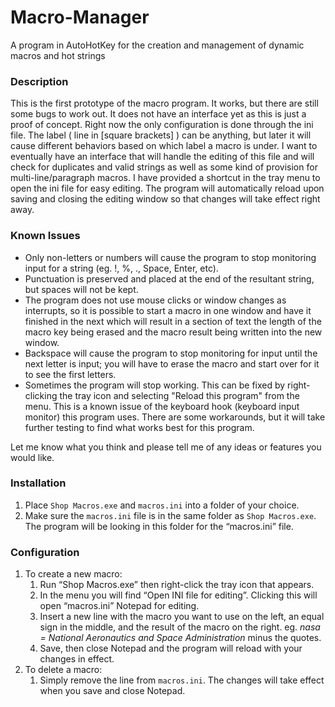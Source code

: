 # Macro-Manager
A program in AutoHotKey for the creation and management of dynamic macros and hot strings

### Description
This is the first prototype of the macro program. It works, but there are still some bugs to work out. It does not have an interface yet as this is just a proof of concept.
Right now the only configuration is done through the ini file. The label ( line in [square brackets] ) can be anything, but later it will cause different behaviors based on which label a macro is under. I want to eventually have an interface that will handle the editing of this file and will check for duplicates and valid strings as well as some kind of provision for multi-line/paragraph macros.
I have provided a shortcut in the tray menu to open the ini file for easy editing. The program will automatically reload upon saving and closing the editing window so that changes will take effect right away.

### Known Issues
- Only non-letters or numbers will cause the program to stop monitoring input for a string
  (eg. !, %, ., Space, Enter, etc).
- Punctuation is preserved and placed at the end of the resultant string, but spaces will not be kept.
- The program does not use mouse clicks or window changes as interrupts, so it is possible to start a macro in one window and have it finished in the next which will result in a section of text the length of the macro key being erased and the macro result being written into the new window.
- Backspace will cause the program to stop monitoring for input until the next letter is input; you will have to erase the macro and start over for it to see the first letters.
- Sometimes the program will stop working. This can be fixed by right-clicking the tray icon and selecting "Reload this program" from the menu. This is a known issue of the keyboard hook (keyboard input monitor) this program uses. There are some workarounds, but it will take further testing to find what works best for this program.

Let me know what you think and please tell me of any ideas or features you would like.

### Installation
1. Place `Shop Macros.exe` and `macros.ini` into a folder of your choice.
1. Make sure the `macros.ini` file is in the same folder as `Shop Macros.exe`. The program will be looking in this folder for the “macros.ini” file.
### Configuration
1. To create a new macro:
    1. Run “Shop Macros.exe” then right-click the tray icon that appears.
    1. In the menu you will find “Open INI file for editing”. Clicking this will open “macros.ini” Notepad for editing.
    1. Insert a new line with the macro you want to use on the left, an equal sign in the middle, and the result of the macro on the right.
eg. *nasa = National Aeronautics and Space Administration* minus the quotes.
    1. Save, then close Notepad and the program will reload with your changes in effect.
1. To delete a macro:
    1. Simply remove the line from `macros.ini`. The changes will take effect when you save and close Notepad.
